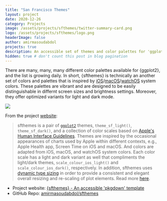 ```yaml
---
title: "San Francisco Themes"
layout: project
date: 2020-12-26
category: Projects
image: /assets/projects/sfthemes/twitter-summary-card.png
logo: /assets/projects/sfthemes/logo.png
headerImage: false
author: amirmasoudabdol
projects: true
description: An accessible set of themes and color palettes for 'ggplot2'
hidden: true # don't count this post in blog pagination
---
```


<!-- # San Francisco Themes -->

There are many, many, many different color palettes available for {ggplot2}, and the list is growing daily. In short, {sfthemes} is technically an another set of colors and palettes that is inspired by [iOS](https://developer.apple.com/design/human-interface-guidelines/ios/visual-design/color/)/[macOS](https://developer.apple.com/design/human-interface-guidelines/macos/visual-design/color/)/[watchOS](https://developer.apple.com/design/human-interface-guidelines/watchos/visual/color/) system colors. These palettes are vibrant and are designed to be easily distinguishable in differnt screen sizes and brightness settings. Moreover, they offer optimized variants for light and dark mode.

![](https://sfthemes.amirmasoudabdol.name/reference/figures/front-page-main.png)

From the project [website](https://sfthemes.amirmasoudabdol.name):

> sfthemes is a pair of [`ggplot2`](https://ggplot2.tidyverse.org) themes, `theme_sf_light()`, `theme_sf_dark()`, and a collection of color scales based on [Apple's Human Interface Guidelines](https://developer.apple.com/design/human-interface-guidelines/). Themes are inspired by the occasional appearances of charts used by Apple within different contexts, e.g., Apple Health app, Screen Time on iOS and macOS. And colors are adapted from iOS, macOS, and watchOS system colors. Each color scale has a light and dark variant as well that compliments the light/dark themes, `scale_colour_ios_light()` and `scale_colour_ios_dark()`, respectively. In addition, sfthemes uses [dynamic type sizing](https://developer.apple.com/design/human-interface-guidelines/ios/visual-design/typography/) in order to provide a consistent and elegant overall resizing and re-scaling of plot elements. Read more [here](articles/typography.html).

<div class="breaker"></div>

- Project website: [{sfthemes} - An accessible 'pkgdown' template](https://sfthemes.amirmasoudabdol.name)
- GitHub Repo: [amirmasoudabdol/sfthemes](https://github.com/amirmasoudabdol/sfthemes/)
